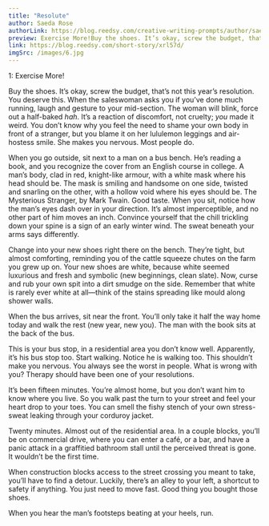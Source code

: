 ```yaml
---
title: "Resolute"
author: Saeda Rose
authorLink: https://blog.reedsy.com/creative-writing-prompts/author/saeda-rose/
preview: Exercise More!Buy the shoes. It’s okay, screw the budget, that’s not this year’s resolution. You deserve this. When the saleswoman asks you if you’ve done much running, laugh and gesture to your mid-section. The woman will blink, force out a half-baked hah. It’s a reaction of discomfort, not cruelty; you made it weird. You don’t know why you feel the need to shame your own body in front of a stranger, but you blame it on her lululemon leggings and air-hostess smile. She makes you nervous. Most people...
link: https://blog.reedsy.com/short-story/xrl57d/
imgSrc: /images/6.jpg
---
```



1: Exercise More!

Buy the shoes. It’s okay, screw the budget, that’s not this year’s resolution. You deserve this. When the saleswoman asks you if you’ve done much running, laugh and gesture to your mid-section. The woman will blink, force out a half-baked _hah_. It’s a reaction of discomfort, not cruelty; _you_ made it weird. You don’t know why you feel the need to shame your own body in front of a stranger, but you blame it on her lululemon leggings and air-hostess smile. She makes you nervous. Most people do.

When you go outside, sit next to a man on a bus bench. He’s reading a book, and you recognize the cover from an English course in college. A man’s body, clad in red, knight-like armour, with a white mask where his head should be. The mask is smiling and handsome on one side, twisted and snarling on the other, with a hollow void where his eyes should be. The Mysterious Stranger, by Mark Twain. Good taste. When you sit, notice how the man’s eyes dash over in your direction. It’s almost imperceptible, and no other part of him moves an inch. Convince yourself that the chill trickling down your spine is a sign of an early winter wind. The sweat beneath your arms says differently.

Change into your new shoes right there on the bench. They’re tight, but almost comforting, reminding you of the cattle squeeze chutes on the farm you grew up on. Your new shoes are white, because white seemed luxurious and fresh and symbolic (new beginnings, clean slate). Now, curse and rub your own spit into a dirt smudge on the side. Remember that white is rarely ever white at all—think of the stains spreading like mould along shower walls.

When the bus arrives, sit near the front. You’ll only take it half the way home today and walk the rest (new year, new you). The man with the book sits at the back of the bus.

This is your bus stop, in a residential area you don’t know well. Apparently, it’s his bus stop too. Start walking. Notice he is walking too. This shouldn’t make you nervous. You always see the worst in people. What is wrong with you? Therapy should have been one of your resolutions.

It’s been fifteen minutes. You’re almost home, but you don’t want him to know where you live. So you walk past the turn to your street and feel your heart drop to your toes. You can smell the fishy stench of your own stress-sweat leaking through your corduroy jacket.

Twenty minutes. Almost out of the residential area. In a couple blocks, you’ll be on commercial drive, where you can enter a café, or a bar, and have a panic attack in a graffitied bathroom stall until the perceived threat is gone. It wouldn’t be the first time.

When construction blocks access to the street crossing you meant to take, you’ll have to find a detour. Luckily, there’s an alley to your left, a shortcut to safety if anything. You just need to move fast. Good thing you bought those shoes.

When you hear the man’s footsteps beating at your heels, run.

